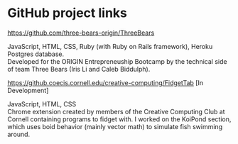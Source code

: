 # GitHub project links
https://github.com/three-bears-origin/ThreeBears

JavaScript, HTML, CSS, Ruby (with Ruby on Rails framework), Heroku Postgres database.  
Developed for the ORIGIN Entrepreneuship Bootcamp by the technical side of team Three Bears (Iris Li and Caleb Biddulph).  

https://github.coecis.cornell.edu/creative-computing/FidgetTab [In Development]

JavaScript, HTML, CSS  
Chrome extension created by members of the Creative Computing Club at Cornell containing programs to fidget with.
I worked on the KoiPond section, which uses boid behavior (mainly vector math) to simulate fish swimming around.
